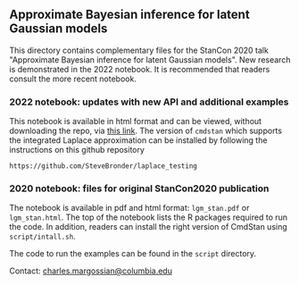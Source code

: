 ## Approximate Bayesian inference for latent Gaussian models

This directory contains complementary files for the StanCon 2020 talk
"Approximate Bayesian inference for latent Gaussian models".
New research is demonstrated in the 2022 notebook.
It is recommended that readers consult the more recent notebook.

### 2022 notebook: updates with new API and additional examples

This notebook is available in html format and can be viewed, without downloading the repo, via [this link](https://htmlpreview.github.io/?https://github.com/charlesm93/StanCon2020/blob/master/notebook-2022/lgm_stan.html).
The version of `cmdstan` which supports the integrated Laplace approximation can be installed by following the instructions on this github repository
```
https://github.com/SteveBronder/laplace_testing
```


### 2020 notebook: files for original StanCon2020 publication

The notebook is available in pdf and html format: `lgm_stan.pdf` or `lgm_stan.html`.
The top of the notebook lists the R packages required to run the code.
In addition, readers can install the right version of CmdStan
using `script/intall.sh`.

The code to run the examples can be found in the `script` directory.

Contact: charles.margossian@columbia.edu
